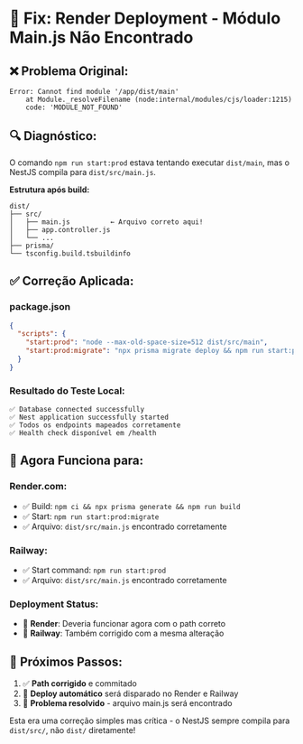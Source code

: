 # 🔧 Fix: Render Deployment - Módulo Main.js Não Encontrado

## ❌ **Problema Original:**
```
Error: Cannot find module '/app/dist/main'
    at Module._resolveFilename (node:internal/modules/cjs/loader:1215)
    code: 'MODULE_NOT_FOUND'
```

## 🔍 **Diagnóstico:**
O comando `npm run start:prod` estava tentando executar `dist/main`, mas o NestJS compila para `dist/src/main.js`.

**Estrutura após build:**
```
dist/
├── src/
│   ├── main.js          ← Arquivo correto aqui!
│   ├── app.controller.js
│   └── ...
├── prisma/
└── tsconfig.build.tsbuildinfo
```

## ✅ **Correção Aplicada:**

### **package.json**
```json
{
  "scripts": {
    "start:prod": "node --max-old-space-size=512 dist/src/main",
    "start:prod:migrate": "npx prisma migrate deploy && npm run start:prod"
  }
}
```

### **Resultado do Teste Local:**
```
✅ Database connected successfully
✅ Nest application successfully started
✅ Todos os endpoints mapeados corretamente
✅ Health check disponível em /health
```

## 🚀 **Agora Funciona para:**

### **Render.com:**
- ✅ Build: `npm ci && npx prisma generate && npm run build`
- ✅ Start: `npm run start:prod:migrate`
- ✅ Arquivo: `dist/src/main.js` encontrado corretamente

### **Railway:**
- ✅ Start command: `npm run start:prod`
- ✅ Arquivo: `dist/src/main.js` encontrado corretamente

### **Deployment Status:**
- 🔄 **Render**: Deveria funcionar agora com o path correto
- 🔄 **Railway**: Também corrigido com a mesma alteração

## 📝 **Próximos Passos:**
1. ✅ **Path corrigido** e commitado
2. 🚀 **Deploy automático** será disparado no Render e Railway
3. 🎯 **Problema resolvido** - arquivo main.js será encontrado

Esta era uma correção simples mas crítica - o NestJS sempre compila para `dist/src/`, não `dist/` diretamente!
